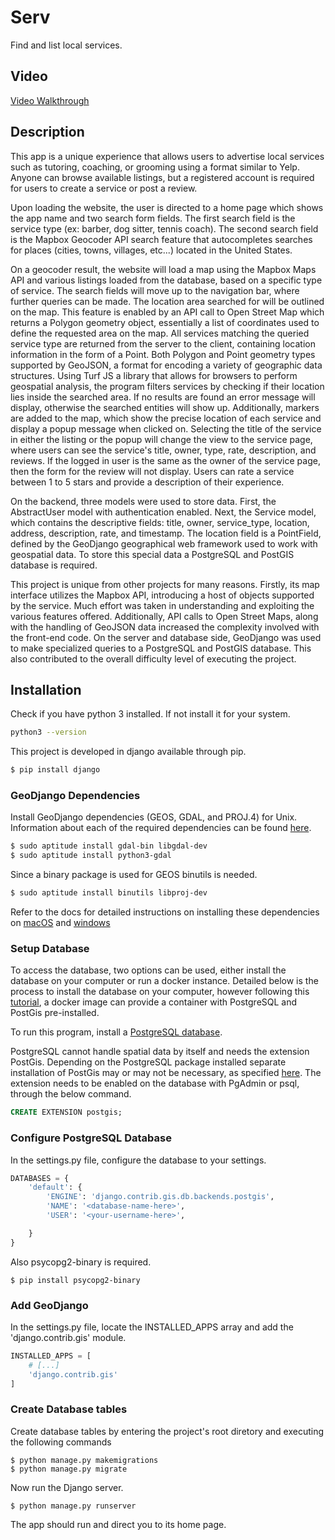 # Serv

Find and list local services.

## Video

[Video Walkthrough](https://youtu.be/tDvRfcnSwJI)

## Description

This app is a unique experience that allows users to advertise local services such as tutoring, coaching, or grooming using a format similar to Yelp.  Anyone can browse available listings, but a registered account is required for users to create a service or post a review.  

Upon loading the website, the user is directed to a home page which shows the app name and two search form fields.  The first search field is the service type (ex: barber, dog sitter, tennis coach).  The second search field is the Mapbox Geocoder API search feature that autocompletes searches for places (cities, towns, villages, etc...) located in the United States.  

On a geocoder result, the website will load a map using the Mapbox Maps API and various listings loaded from the database, based on a specific type of service.  The search fields will move up to the navigation bar, where further queries can be made.  The location area searched for will be outlined on the map.  This feature is enabled by an API call to Open Street Map which returns a Polygon geometry object, essentially a list of coordinates used to define the requested area on the map.  All services matching the queried service type are returned from the server to the client, containing location information in the form of a Point.  Both Polygon and Point geometry types supported by GeoJSON, a format for encoding a variety of geographic data structures.  Using Turf JS a library that allows for browsers to perform geospatial analysis, the program filters services by checking if their location lies inside the searched area.  If no results are found an error message will display, otherwise the searched entities will show up.  Additionally, markers are added to the map, which show the precise location of each service and display a popup message when clicked on.  Selecting the title of the service in either the listing or the popup will change the view to the service page, where users can see the service's title, owner, type, rate, description, and reviews.  If the logged in user is the same as the owner of the service page, then the form for the review will not display.  Users can rate a service between 1 to 5 stars and provide a description of their experience.

On the backend, three models were used to store data.  First, the AbstractUser model with authentication enabled.  Next, the Service model, which contains the descriptive fields: title, owner, service_type, location, address, description, rate, and timestamp.  The location field is a PointField, defined by the GeoDjango geographical web framework used to work with geospatial data.  To store this special data a PostgreSQL and PostGIS database is required.  

This project is unique from other projects for many reasons.  Firstly, its map interface utilizes the Mapbox API, introducing a host of objects supported by the service.  Much effort was taken in understanding and exploiting the various features offered.  Additionally, API calls to Open Street Maps, along with the handling of GeoJSON data increased the complexity involved with the front-end code.  On the server and database side,  GeoDjango was used to make specialized queries to a PostgreSQL and PostGIS database.  This also contributed to the overall difficulty level of executing the project.  

## Installation

Check if you have python 3 installed.  If not install it for your system.

```bash
python3 --version
```

This project is developed in django available through pip.

```bash
$ pip install django
```

### GeoDjango Dependencies

Install GeoDjango dependencies (GEOS, GDAL, and PROJ.4) for Unix.  Information about each of the required dependencies can be found [here](https://realpython.com/location-based-app-with-geodjango-tutorial/#creating-a-django-application).


```bash
$ sudo aptitude install gdal-bin libgdal-dev
$ sudo aptitude install python3-gdal
```

Since a binary package is used for GEOS binutils is needed.

```bash
$ sudo aptitude install binutils libproj-dev
```

Refer to the docs for detailed instructions on installing these dependencies on [macOS](https://docs.djangoproject.com/en/2.1/ref/contrib/gis/install/#macos) and [windows](https://docs.djangoproject.com/en/2.1/ref/contrib/gis/install/#windows)

### Setup Database

To access the database, two options can be used, either install the database on your computer or run a docker instance.  Detailed below is the process to install the database on your computer, however following this [tutorial](https://realpython.com/location-based-app-with-geodjango-tutorial/#creating-a-django-application), a docker image can provide a container with PostgreSQL and PostGis pre-installed.  

To run this program, install a [PostgreSQL database](https://www.postgresql.org/download/).

PostgreSQL cannot handle spatial data by itself and needs the extension PostGis.  Depending on the PostgreSQL package installed separate installation of PostGis may or may not be necessary, as specified [here](https://postgis.net/install/).  The extension needs to be enabled on the database with PgAdmin or psql, through the below command.

```sql
CREATE EXTENSION postgis;
```
### Configure PostgreSQL Database

In the settings.py file, configure the database to your settings.

```python
DATABASES = {
    'default': {
        'ENGINE': 'django.contrib.gis.db.backends.postgis',
        'NAME': '<database-name-here>',
        'USER': '<your-username-here>',

    }
}
```

Also psycopg2-binary is required.

```shell
$ pip install psycopg2-binary
```


### Add GeoDjango

In the settings.py file, locate the INSTALLED_APPS array and add the 'django.contrib.gis' module. 

```python
INSTALLED_APPS = [
    # [...]
    'django.contrib.gis'
]
```

### Create Database tables

Create database tables by entering the project's root diretory and executing the following commands

```shell
$ python manage.py makemigrations
$ python manage.py migrate
```

Now run the Django server.

```shell
$ python manage.py runserver
```

The app should run and direct you to its home page.

